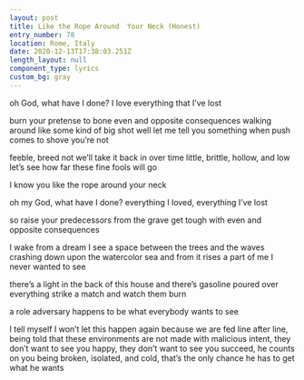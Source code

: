 ```yaml
---
layout: post
title: Like the Rope Around  Your Neck (Honest)
entry_number: 78
location: Rome, Italy
date: 2020-12-13T17:38:03.251Z
length_layout: null
component_type: lyrics
custom_bg: gray
---
```

oh God, what have I done?
I love everything that I’ve lost

burn your pretense to bone
even and opposite consequences 
walking around like some kind of big shot
well let me tell you something when push comes to shove you’re not

feeble, breed not
we’ll take it back in over time 
little, brittle, hollow, and low
let’s see how far these fine fools will go

I know you like the rope around your neck 

oh my God, what have I done?
everything I loved, everything I’ve lost

so raise your predecessors from the grave
get tough with even and opposite consequences
 
I wake from a dream
I see a space between the trees
and the waves crashing down
upon the watercolor sea
and from it rises a part of me
I never wanted to see

there’s a light in the back of this house
and there’s gasoline poured over everything
strike a match and watch them burn 

a role adversary happens to be 
what everybody wants to see

I tell myself I won’t let this happen again 
because we are fed line after line, 
being told that these environments 
are not made with malicious intent, 
they don’t want to see you happy, 
they don’t want to see you succeed, 
he counts on you being broken, isolated, and cold, 
that’s the only chance he has to get what he wants